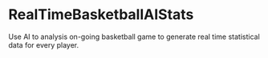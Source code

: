 # RealTimeBasketballAIStats
Use AI to analysis on-going basketball game to generate real time statistical data for every player.
